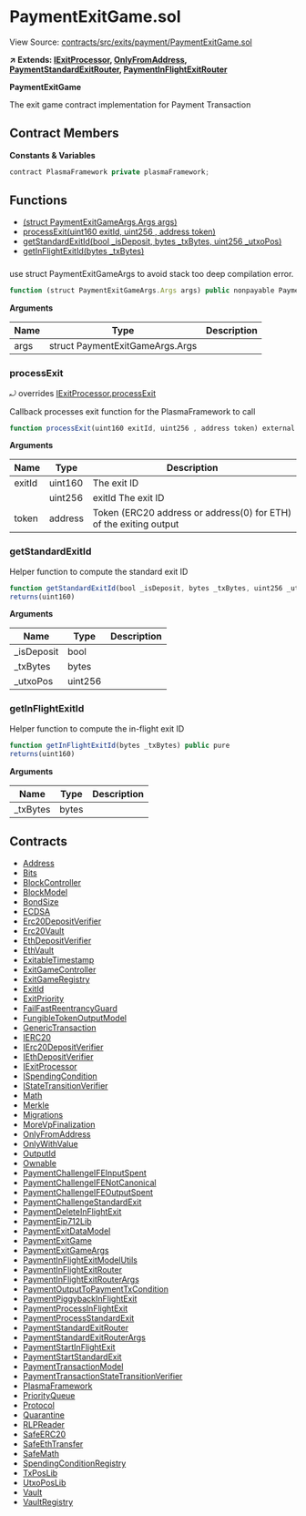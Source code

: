 # PaymentExitGame.sol

View Source: [contracts/src/exits/payment/PaymentExitGame.sol](../../contracts/src/exits/payment/PaymentExitGame.sol)

**↗ Extends: [IExitProcessor](IExitProcessor.md), [OnlyFromAddress](OnlyFromAddress.md), [PaymentStandardExitRouter](PaymentStandardExitRouter.md), [PaymentInFlightExitRouter](PaymentInFlightExitRouter.md)**

**PaymentExitGame**

The exit game contract implementation for Payment Transaction

## Contract Members
**Constants & Variables**

```js
contract PlasmaFramework private plasmaFramework;

```

## Functions

- [(struct PaymentExitGameArgs.Args args)](#)
- [processExit(uint160 exitId, uint256 , address token)](#processexit)
- [getStandardExitId(bool _isDeposit, bytes _txBytes, uint256 _utxoPos)](#getstandardexitid)
- [getInFlightExitId(bytes _txBytes)](#getinflightexitid)

### 

use struct PaymentExitGameArgs to avoid stack too deep compilation error.

```js
function (struct PaymentExitGameArgs.Args args) public nonpayable PaymentStandardExitRouter PaymentInFlightExitRouter 
```

**Arguments**

| Name        | Type           | Description  |
| ------------- |------------- | -----|
| args | struct PaymentExitGameArgs.Args |  | 

### processExit

⤾ overrides [IExitProcessor.processExit](IExitProcessor.md#processexit)

Callback processes exit function for the PlasmaFramework to call

```js
function processExit(uint160 exitId, uint256 , address token) external nonpayable onlyFrom 
```

**Arguments**

| Name        | Type           | Description  |
| ------------- |------------- | -----|
| exitId | uint160 | The exit ID | 
|  | uint256 | exitId The exit ID | 
| token | address | Token (ERC20 address or address(0) for ETH) of the exiting output | 

### getStandardExitId

Helper function to compute the standard exit ID

```js
function getStandardExitId(bool _isDeposit, bytes _txBytes, uint256 _utxoPos) public pure
returns(uint160)
```

**Arguments**

| Name        | Type           | Description  |
| ------------- |------------- | -----|
| _isDeposit | bool |  | 
| _txBytes | bytes |  | 
| _utxoPos | uint256 |  | 

### getInFlightExitId

Helper function to compute the in-flight exit ID

```js
function getInFlightExitId(bytes _txBytes) public pure
returns(uint160)
```

**Arguments**

| Name        | Type           | Description  |
| ------------- |------------- | -----|
| _txBytes | bytes |  | 

## Contracts

* [Address](Address.md)
* [Bits](Bits.md)
* [BlockController](BlockController.md)
* [BlockModel](BlockModel.md)
* [BondSize](BondSize.md)
* [ECDSA](ECDSA.md)
* [Erc20DepositVerifier](Erc20DepositVerifier.md)
* [Erc20Vault](Erc20Vault.md)
* [EthDepositVerifier](EthDepositVerifier.md)
* [EthVault](EthVault.md)
* [ExitableTimestamp](ExitableTimestamp.md)
* [ExitGameController](ExitGameController.md)
* [ExitGameRegistry](ExitGameRegistry.md)
* [ExitId](ExitId.md)
* [ExitPriority](ExitPriority.md)
* [FailFastReentrancyGuard](FailFastReentrancyGuard.md)
* [FungibleTokenOutputModel](FungibleTokenOutputModel.md)
* [GenericTransaction](GenericTransaction.md)
* [IERC20](IERC20.md)
* [IErc20DepositVerifier](IErc20DepositVerifier.md)
* [IEthDepositVerifier](IEthDepositVerifier.md)
* [IExitProcessor](IExitProcessor.md)
* [ISpendingCondition](ISpendingCondition.md)
* [IStateTransitionVerifier](IStateTransitionVerifier.md)
* [Math](Math.md)
* [Merkle](Merkle.md)
* [Migrations](Migrations.md)
* [MoreVpFinalization](MoreVpFinalization.md)
* [OnlyFromAddress](OnlyFromAddress.md)
* [OnlyWithValue](OnlyWithValue.md)
* [OutputId](OutputId.md)
* [Ownable](Ownable.md)
* [PaymentChallengeIFEInputSpent](PaymentChallengeIFEInputSpent.md)
* [PaymentChallengeIFENotCanonical](PaymentChallengeIFENotCanonical.md)
* [PaymentChallengeIFEOutputSpent](PaymentChallengeIFEOutputSpent.md)
* [PaymentChallengeStandardExit](PaymentChallengeStandardExit.md)
* [PaymentDeleteInFlightExit](PaymentDeleteInFlightExit.md)
* [PaymentEip712Lib](PaymentEip712Lib.md)
* [PaymentExitDataModel](PaymentExitDataModel.md)
* [PaymentExitGame](PaymentExitGame.md)
* [PaymentExitGameArgs](PaymentExitGameArgs.md)
* [PaymentInFlightExitModelUtils](PaymentInFlightExitModelUtils.md)
* [PaymentInFlightExitRouter](PaymentInFlightExitRouter.md)
* [PaymentInFlightExitRouterArgs](PaymentInFlightExitRouterArgs.md)
* [PaymentOutputToPaymentTxCondition](PaymentOutputToPaymentTxCondition.md)
* [PaymentPiggybackInFlightExit](PaymentPiggybackInFlightExit.md)
* [PaymentProcessInFlightExit](PaymentProcessInFlightExit.md)
* [PaymentProcessStandardExit](PaymentProcessStandardExit.md)
* [PaymentStandardExitRouter](PaymentStandardExitRouter.md)
* [PaymentStandardExitRouterArgs](PaymentStandardExitRouterArgs.md)
* [PaymentStartInFlightExit](PaymentStartInFlightExit.md)
* [PaymentStartStandardExit](PaymentStartStandardExit.md)
* [PaymentTransactionModel](PaymentTransactionModel.md)
* [PaymentTransactionStateTransitionVerifier](PaymentTransactionStateTransitionVerifier.md)
* [PlasmaFramework](PlasmaFramework.md)
* [PriorityQueue](PriorityQueue.md)
* [Protocol](Protocol.md)
* [Quarantine](Quarantine.md)
* [RLPReader](RLPReader.md)
* [SafeERC20](SafeERC20.md)
* [SafeEthTransfer](SafeEthTransfer.md)
* [SafeMath](SafeMath.md)
* [SpendingConditionRegistry](SpendingConditionRegistry.md)
* [TxPosLib](TxPosLib.md)
* [UtxoPosLib](UtxoPosLib.md)
* [Vault](Vault.md)
* [VaultRegistry](VaultRegistry.md)
